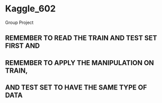 # Kaggle_602
Group Project

## REMEMBER TO READ THE TRAIN AND TEST SET FIRST AND
## REMEMBER TO APPLY THE MANIPULATION ON TRAIN, 
## AND TEST SET TO HAVE THE SAME TYPE OF DATA
